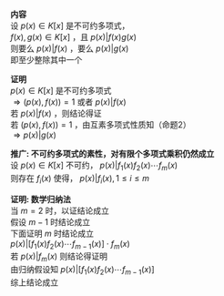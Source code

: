 **内容**  
设 $p(x)\in K[x]$ 是不可约多项式，  
 $f(x),g(x)\in K[x]$ ，且 $p(x)|f(x)g(x)$   
则要么 $p(x)|f(x)$ ，要么 $p(x)|g(x)$   
即至少整除其中一个  
  
**证明**  
 $p(x)\in K[x]$ 是不可约多项式  
 $\Rightarrow (p(x),f(x))=1$ 或者 $p(x)|f(x)$   
若 $p(x)|f(x)$ ，则结论得证  
若 $(p(x),f(x))=1$ ，由互素多项式性质知（命题2）  
 $\Rightarrow p(x)|g(x)$   
  
**推广: 不可约多项式的素性，对有限个多项式乘积仍然成立**  
设 $p(x)\in K[x]$ 不可约， $p(x)|f_1(x)f_2(x)\cdots f_m(x)$   
则存在 $f_i(x)$ 使得， $p(x)|f_i(x), 1\leq i\leq m$   
  
**证明: 数学归纳法**  
当 $m=2$ 时，以证结论成立  
假设 $m-1$ 时结论成立  
下面证明 $m$ 时结论成立  
 $p(x)|[f_1(x)f_2(x)\cdots f_{m-1}(x)]\cdot f_m(x)$   
若 $p(x)|f_m(x)$ 则结论得证明  
由归纳假设知 $p(x)|[f_1(x)f_2(x)\cdots f_{m-1}(x)]$   
综上结论成立  
